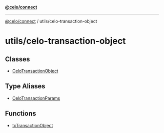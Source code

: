 [**@celo/connect**](../../README.md)

***

[@celo/connect](../../modules.md) / utils/celo-transaction-object

# utils/celo-transaction-object

## Classes

- [CeloTransactionObject](classes/CeloTransactionObject.md)

## Type Aliases

- [CeloTransactionParams](type-aliases/CeloTransactionParams.md)

## Functions

- [toTransactionObject](functions/toTransactionObject.md)
